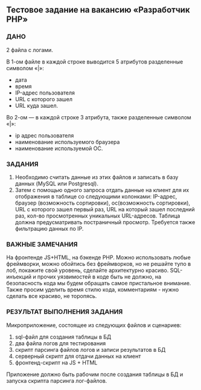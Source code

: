 ## Тестовое задание на вакансию «Разработчик PHP»

### ДАНО
2 файла с логами.

В 1-ом файле в каждой строке выводится 5 атрибутов разделенные символом «|»: 
* дата
* время
* IP-адрес пользователя
* URL с которого зашел
* URL куда зашел.

Во 2-ом — в каждой строке 3 атрибута, также разделенные символом «|»: 
* ip aдрес пользователя
* наименование используемого браузера
* наименование используемой ОС.

### ЗАДАНИЯ
1. Необходимо считать данные из этих файлов и записать в базу данных (MySQL или Postgresql).
2. Затем с помощью одного запроса отдать данные на клиент для их отображения в таблице со следующими колонками: IP-адрес, браузер (возможность сортировки), ос(возможность сортировки), URL с которого зашел первый раз, URL на который зашел последний раз, кол-во просмотренных уникальных URL-адресов. Таблица должна предусматривать постраничный просмотр. Требуется также фильтрацию данных по IP.

### ВАЖНЫЕ ЗАМЕЧАНИЯ
На фронтенде JS+HTML, на бэкенде PHP. Можно использовать любые фреймворки, можно обойтись без фреймворков, но не решайте тупо в лоб, покажите свой уровень, сделайте архитектурно красиво. SQL-инъекций и прочих уязвимостей в коде быть не должно, на безопасность кода мы будем обращать самое пристальное внимание. Также просим уделить время стилю кода, комментариям - нужно сделать все красиво, не торопясь.

### РЕЗУЛЬТАТ ВЫПОЛНЕНИЯ ЗАДАНИЯ
Микроприложение, состоящее из следующих файлов и сценариев:
1. sql-файл для создания таблицы в БД
2. два файла логов для тестирования
3. скрипт парсинга файлов логов и записи результатов в БД
4. серверный скрипт для отдачи данных на клиент
5. фронтенд-скрипт на JS + HTML

Приложение должно быть рабочим после создания таблицы в БД и запуска скрипта парсинга лог-файлов.
